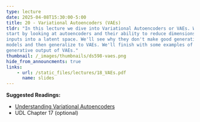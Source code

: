 ```yaml
---
type: lecture
date: 2025-04-08T15:30:00-5:00
title: 20 - Variational Autoencoders (VAEs)
tldr: "In this lecture we dive into Variational Autoencoders or VAEs. We
start by looking at autoencoders and their ability to reduce dimensions of
inputs into a latent space. We'll see why they don't make good generative 
models and then generalize to VAEs. We'll finish with some examples of 
generative output of VAEs."
thumbnail: /_images/thumbnails/ds598-vaes.png
hide_from_announcments: true
links: 
    - url: /static_files/lectures/18_VAEs.pdf
      name: slides
---
```

**Suggested Readings:**
- [Understanding Variational Autoencoders](https://towardsdatascience.com/understanding-variational-autoencoders-vaes-f70510919f73)
- UDL Chapter 17 (optional)
